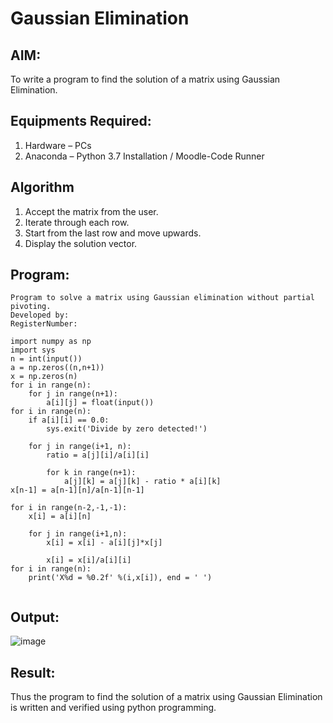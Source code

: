 # Gaussian Elimination

## AIM:
To write a program to find the solution of a matrix using Gaussian Elimination.

## Equipments Required:
1. Hardware – PCs
2. Anaconda – Python 3.7 Installation / Moodle-Code Runner

## Algorithm
1. Accept the matrix from the user.
2. Iterate through each row.
3. Start from the last row and move upwards. 
4. Display the solution vector.

## Program:
```
Program to solve a matrix using Gaussian elimination without partial pivoting.
Developed by: 
RegisterNumber: 

import numpy as np
import sys
n = int(input())
a = np.zeros((n,n+1))
x = np.zeros(n)
for i in range(n):
    for j in range(n+1):
        a[i][j] = float(input())
for i in range(n):
    if a[i][i] == 0.0:
        sys.exit('Divide by zero detected!')
        
    for j in range(i+1, n):
        ratio = a[j][i]/a[i][i]
        
        for k in range(n+1):
            a[j][k] = a[j][k] - ratio * a[i][k]
x[n-1] = a[n-1][n]/a[n-1][n-1]       
        
for i in range(n-2,-1,-1):
    x[i] = a[i][n] 
    
    for j in range(i+1,n):
        x[i] = x[i] - a[i][j]*x[j]
         
        x[i] = x[i]/a[i][i]
for i in range(n):
    print('X%d = %0.2f' %(i,x[i]), end = ' ')
 

```

## Output:
![image](https://github.com/Bosevennila/Gaussian/assets/144870486/8eab23ca-9ebc-4ae5-8378-a6050fabb2b9)



## Result:
Thus the program to find the solution of a matrix using Gaussian Elimination is written and verified using python programming.

